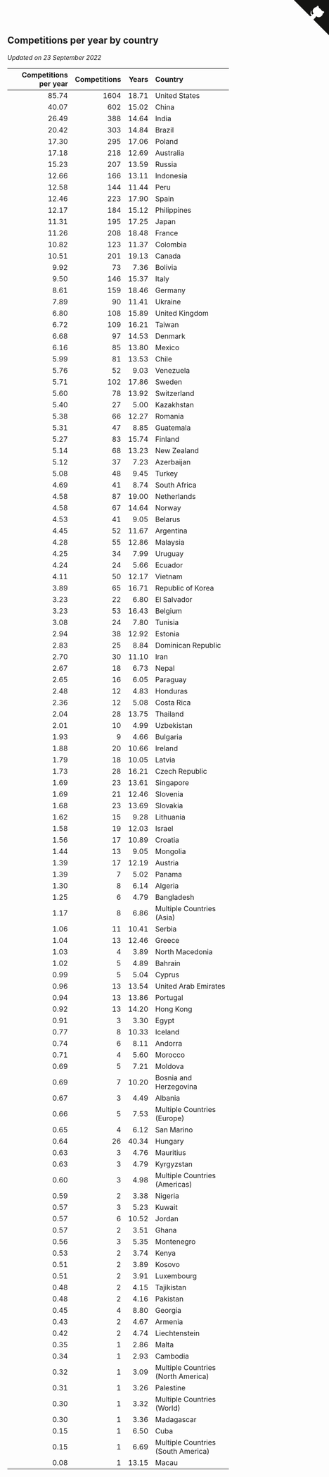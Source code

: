 ## Competitions per year by country

*Updated on 23 September 2022*

| Competitions per year | Competitions | Years | Country |
| ---: | ---: | ---: | :--- |
| 85.74 | 1604 | 18.71 | United States |
| 40.07 | 602 | 15.02 | China |
| 26.49 | 388 | 14.64 | India |
| 20.42 | 303 | 14.84 | Brazil |
| 17.30 | 295 | 17.06 | Poland |
| 17.18 | 218 | 12.69 | Australia |
| 15.23 | 207 | 13.59 | Russia |
| 12.66 | 166 | 13.11 | Indonesia |
| 12.58 | 144 | 11.44 | Peru |
| 12.46 | 223 | 17.90 | Spain |
| 12.17 | 184 | 15.12 | Philippines |
| 11.31 | 195 | 17.25 | Japan |
| 11.26 | 208 | 18.48 | France |
| 10.82 | 123 | 11.37 | Colombia |
| 10.51 | 201 | 19.13 | Canada |
| 9.92 | 73 | 7.36 | Bolivia |
| 9.50 | 146 | 15.37 | Italy |
| 8.61 | 159 | 18.46 | Germany |
| 7.89 | 90 | 11.41 | Ukraine |
| 6.80 | 108 | 15.89 | United Kingdom |
| 6.72 | 109 | 16.21 | Taiwan |
| 6.68 | 97 | 14.53 | Denmark |
| 6.16 | 85 | 13.80 | Mexico |
| 5.99 | 81 | 13.53 | Chile |
| 5.76 | 52 | 9.03 | Venezuela |
| 5.71 | 102 | 17.86 | Sweden |
| 5.60 | 78 | 13.92 | Switzerland |
| 5.40 | 27 | 5.00 | Kazakhstan |
| 5.38 | 66 | 12.27 | Romania |
| 5.31 | 47 | 8.85 | Guatemala |
| 5.27 | 83 | 15.74 | Finland |
| 5.14 | 68 | 13.23 | New Zealand |
| 5.12 | 37 | 7.23 | Azerbaijan |
| 5.08 | 48 | 9.45 | Turkey |
| 4.69 | 41 | 8.74 | South Africa |
| 4.58 | 87 | 19.00 | Netherlands |
| 4.58 | 67 | 14.64 | Norway |
| 4.53 | 41 | 9.05 | Belarus |
| 4.45 | 52 | 11.67 | Argentina |
| 4.28 | 55 | 12.86 | Malaysia |
| 4.25 | 34 | 7.99 | Uruguay |
| 4.24 | 24 | 5.66 | Ecuador |
| 4.11 | 50 | 12.17 | Vietnam |
| 3.89 | 65 | 16.71 | Republic of Korea |
| 3.23 | 22 | 6.80 | El Salvador |
| 3.23 | 53 | 16.43 | Belgium |
| 3.08 | 24 | 7.80 | Tunisia |
| 2.94 | 38 | 12.92 | Estonia |
| 2.83 | 25 | 8.84 | Dominican Republic |
| 2.70 | 30 | 11.10 | Iran |
| 2.67 | 18 | 6.73 | Nepal |
| 2.65 | 16 | 6.05 | Paraguay |
| 2.48 | 12 | 4.83 | Honduras |
| 2.36 | 12 | 5.08 | Costa Rica |
| 2.04 | 28 | 13.75 | Thailand |
| 2.01 | 10 | 4.99 | Uzbekistan |
| 1.93 | 9 | 4.66 | Bulgaria |
| 1.88 | 20 | 10.66 | Ireland |
| 1.79 | 18 | 10.05 | Latvia |
| 1.73 | 28 | 16.21 | Czech Republic |
| 1.69 | 23 | 13.61 | Singapore |
| 1.69 | 21 | 12.46 | Slovenia |
| 1.68 | 23 | 13.69 | Slovakia |
| 1.62 | 15 | 9.28 | Lithuania |
| 1.58 | 19 | 12.03 | Israel |
| 1.56 | 17 | 10.89 | Croatia |
| 1.44 | 13 | 9.05 | Mongolia |
| 1.39 | 17 | 12.19 | Austria |
| 1.39 | 7 | 5.02 | Panama |
| 1.30 | 8 | 6.14 | Algeria |
| 1.25 | 6 | 4.79 | Bangladesh |
| 1.17 | 8 | 6.86 | Multiple Countries (Asia) |
| 1.06 | 11 | 10.41 | Serbia |
| 1.04 | 13 | 12.46 | Greece |
| 1.03 | 4 | 3.89 | North Macedonia |
| 1.02 | 5 | 4.89 | Bahrain |
| 0.99 | 5 | 5.04 | Cyprus |
| 0.96 | 13 | 13.54 | United Arab Emirates |
| 0.94 | 13 | 13.86 | Portugal |
| 0.92 | 13 | 14.20 | Hong Kong |
| 0.91 | 3 | 3.30 | Egypt |
| 0.77 | 8 | 10.33 | Iceland |
| 0.74 | 6 | 8.11 | Andorra |
| 0.71 | 4 | 5.60 | Morocco |
| 0.69 | 5 | 7.21 | Moldova |
| 0.69 | 7 | 10.20 | Bosnia and Herzegovina |
| 0.67 | 3 | 4.49 | Albania |
| 0.66 | 5 | 7.53 | Multiple Countries (Europe) |
| 0.65 | 4 | 6.12 | San Marino |
| 0.64 | 26 | 40.34 | Hungary |
| 0.63 | 3 | 4.76 | Mauritius |
| 0.63 | 3 | 4.79 | Kyrgyzstan |
| 0.60 | 3 | 4.98 | Multiple Countries (Americas) |
| 0.59 | 2 | 3.38 | Nigeria |
| 0.57 | 3 | 5.23 | Kuwait |
| 0.57 | 6 | 10.52 | Jordan |
| 0.57 | 2 | 3.51 | Ghana |
| 0.56 | 3 | 5.35 | Montenegro |
| 0.53 | 2 | 3.74 | Kenya |
| 0.51 | 2 | 3.89 | Kosovo |
| 0.51 | 2 | 3.91 | Luxembourg |
| 0.48 | 2 | 4.15 | Tajikistan |
| 0.48 | 2 | 4.16 | Pakistan |
| 0.45 | 4 | 8.80 | Georgia |
| 0.43 | 2 | 4.67 | Armenia |
| 0.42 | 2 | 4.74 | Liechtenstein |
| 0.35 | 1 | 2.86 | Malta |
| 0.34 | 1 | 2.93 | Cambodia |
| 0.32 | 1 | 3.09 | Multiple Countries (North America) |
| 0.31 | 1 | 3.26 | Palestine |
| 0.30 | 1 | 3.32 | Multiple Countries (World) |
| 0.30 | 1 | 3.36 | Madagascar |
| 0.15 | 1 | 6.50 | Cuba |
| 0.15 | 1 | 6.69 | Multiple Countries (South America) |
| 0.08 | 1 | 13.15 | Macau |


<a href="https://github.com/JustinTimeCuber/wca_statistics" class="github-corner" aria-label="View source on Github"><svg width="80" height="80" viewBox="0 0 250 250" style="fill:#151513; color:#fff; position: absolute; top: 0; border: 0; right: 0;" aria-hidden="true"><path d="M0,0 L115,115 L130,115 L142,142 L250,250 L250,0 Z"></path><path d="M128.3,109.0 C113.8,99.7 119.0,89.6 119.0,89.6 C122.0,82.7 120.5,78.6 120.5,78.6 C119.2,72.0 123.4,76.3 123.4,76.3 C127.3,80.9 125.5,87.3 125.5,87.3 C122.9,97.6 130.6,101.9 134.4,103.2" fill="currentColor" style="transform-origin: 130px 106px;" class="octo-arm"></path><path d="M115.0,115.0 C114.9,115.1 118.7,116.5 119.8,115.4 L133.7,101.6 C136.9,99.2 139.9,98.4 142.2,98.6 C133.8,88.0 127.5,74.4 143.8,58.0 C148.5,53.4 154.0,51.2 159.7,51.0 C160.3,49.4 163.2,43.6 171.4,40.1 C171.4,40.1 176.1,42.5 178.8,56.2 C183.1,58.6 187.2,61.8 190.9,65.4 C194.5,69.0 197.7,73.2 200.1,77.6 C213.8,80.2 216.3,84.9 216.3,84.9 C212.7,93.1 206.9,96.0 205.4,96.6 C205.1,102.4 203.0,107.8 198.3,112.5 C181.9,128.9 168.3,122.5 157.7,114.1 C157.9,116.9 156.7,120.9 152.7,124.9 L141.0,136.5 C139.8,137.7 141.6,141.9 141.8,141.8 Z" fill="currentColor" class="octo-body"></path></svg></a><style>.github-corner:hover .octo-arm{animation:octocat-wave 560ms ease-in-out}@keyframes octocat-wave{0%,100%{transform:rotate(0)}20%,60%{transform:rotate(-25deg)}40%,80%{transform:rotate(10deg)}}@media (max-width:500px){.github-corner:hover .octo-arm{animation:none}.github-corner .octo-arm{animation:octocat-wave 560ms ease-in-out}}</style>
